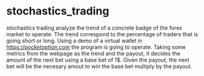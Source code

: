 # stochastics_trading
stochastics trading analyze the trend of a concrete badge of the forex market to operate. The trend correspond to the percentage of traders that is going short or long. Using a demo of a virtual wallet in https://pocketoption.com the program is going to operate. Taking some metrics from the webpage as the trend and the payout, it decides the amount of the next bet using a base bet of 1$. Given the payout, the next bet will be the necesary amout to win the base bet multiply by the payout.
